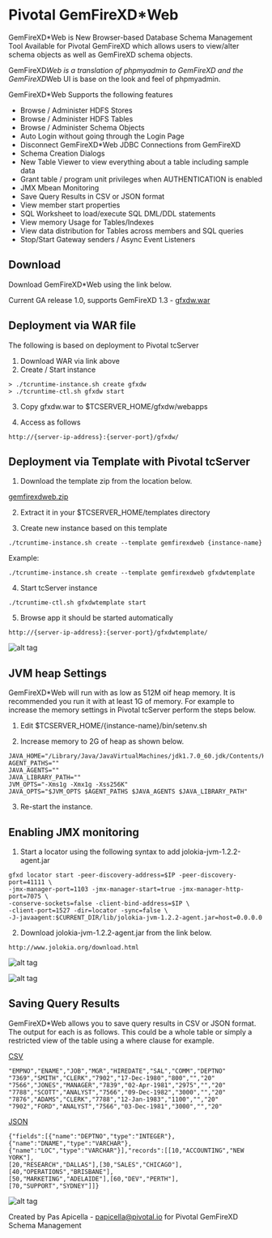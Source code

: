 <h1> Pivotal GemFireXD*Web </h1>

GemFireXD*Web is New Browser-based Database Schema Management Tool Available for Pivotal GemFireXD which allows users to view/alter schema objects as well as GemFireXD schema objects.

GemFireXD*Web is a translation of phpmyadmin to GemFireXD and the GemFireXD*Web UI is base on the look and feel of phpmyadmin.

GemFireXD*Web Supports the following features

<ul>
    <li>Browse / Administer HDFS Stores</li>
    <li>Browse / Administer HDFS Tables</li>
    <li>Browse / Administer Schema Objects</li>
    <li>Auto Login without going through the Login Page</li>
    <li>Disconnect GemFireXD*Web JDBC Connections from GemFireXD</li>
    <li>Schema Creation Dialogs</li>
    <li>New Table Viewer to view everything about a table including sample data</li>
    <li>Grant table / program unit privileges when AUTHENTICATION is enabled</li>
    <li>JMX Mbean Monitoring</li>
    <li>Save Query Results in CSV or JSON format</li>
    <li>View member start properties</li>
    <li>SQL Worksheet to load/execute SQL DML/DDL statements</li>
    <li>View memory Usage for Tables/Indexes</li>
    <li>View data distribution for Tables across members and SQL queries</li>
    <li>Stop/Start Gateway senders / Async Event Listeners</li>
</ul>

<h2>Download</h2>

Download GemFireXD*Web using the link below. 

Current GA release 1.0, supports GemFireXD 1.3 - <a href="https://dl.dropboxusercontent.com/u/15829935/fe-demos/GemFireXDWeb/download/gfxdw.war">gfxdw.war</a>

<h2>Deployment via WAR file</h2>

The following is based on deployment to Pivotal tcServer 

1. Download WAR via link above
2. Create / Start instance

```
> ./tcruntime-instance.sh create gfxdw
> ./tcruntime-ctl.sh gfxdw start
```

3. Copy gfxdw.war to $TCSERVER_HOME/gfxdw/webapps

4. Access as follows

```
http://{server-ip-address}:{server-port}/gfxdw/
```

<h2>Deployment via Template with Pivotal tcServer</h2>

1. Download the template zip from the location below.

<a href="https://dl.dropboxusercontent.com/u/15829935/fe-demos/GemFireXDWeb/download/gemfirexdweb.zip">gemfirexdweb.zip</a>

2. Extract it in your $TCSERVER_HOME/templates directory

3. Create new instance based on this template

```
./tcruntime-instance.sh create --template gemfirexdweb {instance-name}
```

Example:

```
./tcruntime-instance.sh create --template gemfirexdweb gfxdwtemplate
```

4. Start tcServer instance

```
./tcruntime-ctl.sh gfxdwtemplate start
```

5. Browse app it should be started automatically

```
http://{server-ip-address}:{server-port}/gfxdwtemplate/
```

![alt tag](https://dl.dropboxusercontent.com/u/15829935/fe-demos/GemFireXDWeb/images/welcome.png)

<h2>JVM heap Settings</h2>

GemFireXD*Web will run with as low as 512M oif heap memory. It is recommended you run it with at least 1G of memory.
For example to increase the memory settings in Pivotal tcServer perform the steps below.

1. Edit $TCSERVER_HOME/{instance-name}/bin/setenv.sh

2. Increase memory to 2G of heap as shown below.

```
JAVA_HOME="/Library/Java/JavaVirtualMachines/jdk1.7.0_60.jdk/Contents/Home"
AGENT_PATHS=""
JAVA_AGENTS=""
JAVA_LIBRARY_PATH=""
JVM_OPTS="-Xms1g -Xmx1g -Xss256K"
JAVA_OPTS="$JVM_OPTS $AGENT_PATHS $JAVA_AGENTS $JAVA_LIBRARY_PATH"
```

3. Re-start the instance.

<h2>Enabling JMX monitoring</h2>

1. Start a locator using the following syntax to add jolokia-jvm-1.2.2-agent.jar

```
gfxd locator start -peer-discovery-address=$IP -peer-discovery-port=41111 \
-jmx-manager-port=1103 -jmx-manager-start=true -jmx-manager-http-port=7075 \
-conserve-sockets=false -client-bind-address=$IP \ 
-client-port=1527 -dir=locator -sync=false \
-J-javaagent:$CURRENT_DIR/lib/jolokia-jvm-1.2.2-agent.jar=host=0.0.0.0
```

2. Download jolokia-jvm-1.2.2-agent.jar from the link below.

```
http://www.jolokia.org/download.html
``` 
 
![alt tag](https://dl.dropboxusercontent.com/u/15829935/fe-demos/GemFireXDWeb/images/jmx-url.png)

![alt tag](https://dl.dropboxusercontent.com/u/15829935/fe-demos/GemFireXDWeb/images/jmx.png)

<h2>Saving Query Results</h2>

GemFireXD*Web allows you to save query results in CSV or JSON format. The output for each is as follows. This could be a whole table
or simply a restricted view of the table using a where clause for example.

<u>CSV</u>

```
"EMPNO","ENAME","JOB","MGR","HIREDATE","SAL","COMM","DEPTNO"
"7369","SMITH","CLERK","7902","17-Dec-1980","800","","20"
"7566","JONES","MANAGER","7839","02-Apr-1981","2975","","20"
"7788","SCOTT","ANALYST","7566","09-Dec-1982","3000","","20"
"7876","ADAMS","CLERK","7788","12-Jan-1983","1100","","20"
"7902","FORD","ANALYST","7566","03-Dec-1981","3000","","20"
```

<u>JSON</u>

```
{"fields":[{"name":"DEPTNO","type":"INTEGER"},{"name":"DNAME","type":"VARCHAR"},
{"name":"LOC","type":"VARCHAR"}],"records":[[10,"ACCOUNTING","NEW YORK"],
[20,"RESEARCH","DALLAS"],[30,"SALES","CHICAGO"],[40,"OPERATIONS","BRISBANE"],
[50,"MARKETING","ADELAIDE"],[60,"DEV","PERTH"],[70,"SUPPORT","SYDNEY"]]}
```

![alt tag](https://dl.dropboxusercontent.com/u/15829935/fe-demos/GemFireXDWeb/images/savequery.png)


Created by Pas Apicella - <a href="mailto:papicella@pivotal.io">papicella@pivotal.io</a> for Pivotal GemFireXD Schema Management

